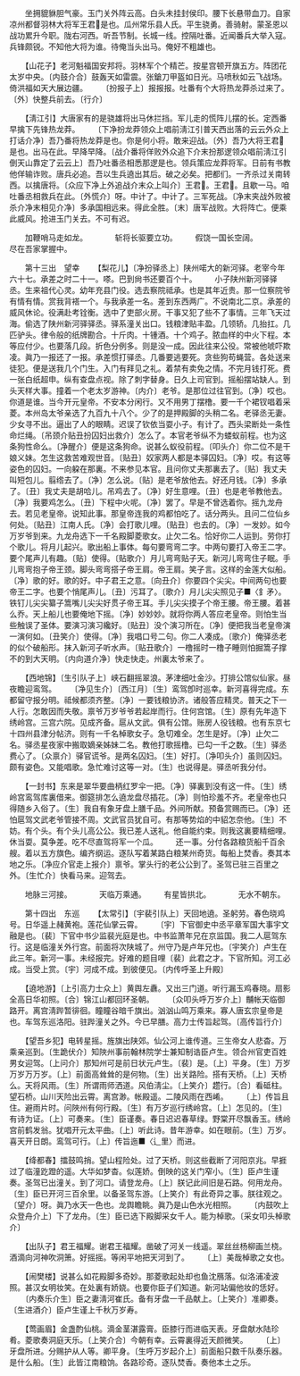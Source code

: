 <!-- { "loadSidebar": true } -->
　　坐拥貔貅胆气豪。玉门关外阵云高。白头未挂封侯印。腰下长悬带血刀。自家凉州都督羽林大将军王君是也。瓜州常乐县人氏。平生骁勇。善骑射。蒙圣恩以战功累升今职。陇右河西。听吾节制。长城一线。控隔吐番。近闻番兵大举入寇。兵锋颇锐。不知他大将为谁。待俺当头出马。俺好不粗雄也。 

　　【山花子】老河魁福国安邦将。羽林军个个精芒。按星宫顿开旗五方。阵团花太岁中央。〔内鼓介合〕鼓轰天如雷震。张鎗刀甲盔如日光。马喷秋如云飞战场。倚洪福如天大展边疆。 
　　〔扮报子上〕报报报。吐番有个大将热龙莽杀过来了。〔外〕快整兵前去。〔行介〕 

　　【淸江引】大唐家有的是骁雄将出马休拦挡。军儿走的慌阵儿摆的长。定西番早擒下先锋热龙莽。 
　　〔下净扮龙莽领众上唱前淸江引普天西出落的云云外众上打话介净〕吾乃番将热龙莽是也。你是何小将。敢来迎战。〔外〕吾乃大将王君是也。出马在此。早降早降。〔战介番将佯败外众追下介末扮那逻领众唱前淸江引倒天山靠定了云云上〕吾乃吐番丞相悉那逻是也。领兵策应龙莽将军。日前有书教他佯输诈败。唐兵必追。吾以生兵遶出其后。破之必矣。把都们。一齐杀过关南转西。以擒唐将。〔众应下净上外追战介末众上叫介〕王君。王君。且歇一马。咱吐番丞相救兵在此。〔外慌介〕呀。中计了。中计了。三军死战。〔净末夹战外败被杀介净末相见介净〕多承国相远来。得此全胜。〔末〕唐军战败。大将阵亡。便乘此威风。抢进玉门关去。不可有迟。 

　　加鞭哨马走如龙。　　　　斩将长驱要立功。 
　　假饶一国长空阔。　　　　尽在吾家掌握中。 

　　第十三出　望幸 
　　【梨花儿】〔净扮驿丞上〕陕州喏大的新河驿。老宰今年六十七。承差之时二十一。嗏。巴到尙书还要百个十。 
　　小子陕州新河驿驿丞。生来祖代心灵。幼年充县门役。选去察院祗承。也是其年近贵。那一位察院爷有情有情。赏我背褡一个。与我承差一名。差到东西两广。不说南北二京。承差的威风休论。役满赴考铨衡。选中了吏部火房。干事又犯了些不了事情。三年飞天过海。偷选了陕州新河驿驿丞。驿系潼关出口。钱粮津贴丰盈。几领轿。几抬扛。几匹驴头。律令般的纸牌勘合。十斤肉。十锺酒。十个鸡子。脓血样的中火下程。本等应付少。也要落几段。折色分例多。则是没一成。因此往来公役。常被他唬吓欺凌。眞乃一报还了一报。承差惯打驿丞。几番要逃要死。贪些狗苟蝇营。各处送来徒犯。便是送我几个门生。入门有拜见之礼。着禁有卖免之情。不完月钱打死。费一张白纸超申。纵有查盘点视。除了刺字替身。日久上司官到。摇船摆站缺人。到头天样大事。撞着一个老太岁游神。〔内介〕老爷。是那位过往官到。〔净〕哎也。你道是谁。当今开元皇帝。不安本分闲行。又不用男丁摆橹。要一千个裙钗唱着采菱。本州岛太爷亲选了九百九十八个。少了的是押殿脚的头稍二名。老驿丞无妻。少女寻不出。逼出了人的眼睛。迟误了钦依当耍小子。有计了。西头梁断处一条性命烂绳。〔吊颈介贴丑扮囚妇出救介〕怎么了。本官老爷纵不为蝼蚁前程。也为这条狗性命么。〔净醒介〕便是这条狗命。说甚么蚁役前程。〔叩头介〕你二位不是干娘义妹。怎生这救苦难观世音。〔贴丑〕奴家两人都是本驿囚妇。〔净〕哎。有这等姿色的囚妇。一向躱在那裏。不来参见本官。且问你丈夫那裏去了。〔贴〕我丈夫叫短包儿。翦绺去了。〔净〕怎么说。〔贴〕是老爷放他去。好还月钱。〔净〕多承了。〔丑〕我丈夫是胡哈儿。吊鸡去了。〔净〕好生意哩。〔丑〕也是老爷教他去。〔净〕我要鸡怎么。〔丑〕下程中火呢。〔净〕罢了。早是不曾选着你。摇九龙舟去。若见老皇帝。说知此事。那皇帝连我的鸡都怕吃了。话分两头。且问二位仙乡何处。〔贴丑〕江南人氏。〔净〕会打歌儿哩。〔贴丑〕也去的。〔净〕一发妙。如今万岁爷到来。九龙舟选下一千名殿脚菱歌女。止欠二名。恰好你二人运到。劳你打个歌儿。将月儿起兴。歌出船上事体。每句要弯弯二字。中两句要打入帝王二字。要个尾声儿有趣。〔贴〕使得。〔贴歌介〕月儿弯弯贴子天。新河儿弯弯住子眠。手儿弯弯抱子帝王颈。脚头弯弯搭子帝王肩。帝王肩。笑子言。这样的金莲大似船。〔净〕歌的好。歌的好。中子君王之意。〔向丑介〕你要四个尖尖。中间两句也要帝王二字。也要个悄尾声儿。〔丑〕污耳了。〔歌介〕月儿尖尖照见子■〈釒矛〉。铁钉儿尖尖纂子篙嘴儿尖尖好贯子帝王耳。手儿尖尖摸子个帝王腰。帝王腰。着甚么乔。天上船儿也要俺地下摇。〔净〕妙妙妙。就将你两人答应老皇帝。则怕生当些触误了圣体。要演习演习纔好。〔贴丑〕没个演习所在。〔净〕便把我当老皇帝演一演何如。〔丑笑介〕使得。〔净〕我唱口号二句。你二人凑成。〔歌介〕俺驿丞老的似个破船形。抹入新河子听水声。〔贴丑歌介〕一橹摇时一橹子睡则怕掘篙子撑不的到大天明。〔内向道介净〕快走快走。州裏太爷来了。 

　　【西地锦】〔生引队子上〕峡石翻摇翠浪。茅津细吐金沙。打排公馆似仙家。昼夜瞻迎鸾驾。 
　　〔净见生介〕〔西江月〕〔生〕鸾驾卽时巡幸。新河喜得完成。东都留守报分明。祗候都须齐整。〔净〕一要钱粮协济。诸般答应精灵。普天之下一人行。怎敢因而失敬。禀爷万岁爷爷若起岸而行。住何宫馆。〔生〕原有先年造下绣岭宫。三宫六院。见成齐备。扈从文武。俱有公馆。账房人役钱粮。也有东京七十四州县津分帖济。则有一千名棹歌女子。急切难全。怎生是好。〔净〕止欠二名。驿丞星夜家中搬取嫡亲姊妹二名。教他打歌摇橹。已勾一千之数。〔生〕驿丞费心了。〔众禀介〕驿官谎爷。是两名囚妇。〔生〕好打。〔净叩头介〕虽则囚妇。颇有姿色。又能唱歌。急忙难讨这等一对。〔生〕也说得是。驿丞听我分付。 

　　【一封书】东来是翠华要曲柄红罗伞一把。〔净〕驿裏到没有这一件。〔生〕绣岭宫鸾驾库裏借来。御筵排怎么遶龙盘尽插花。〔净〕则怕珍羞不齐。老皇帝也只得随乡入俗了。〔生〕我自有象牙盘上膳千品。外间所献。预备赏赐而已。〔净〕还怕扈驾文武老爷管接不周。文武官员犹自可。有那等势焰的中貂怎奈他。〔生〕不妨。有个头。有个头儿高公公。我已差人送礼。他自能约束。则我这裏要精细哩。休当耍。莫争差。吃不尽直驾将军一个瓜。 
　　还一事。分付各路粮货船千百余艘。着以五方旗色。编齐纲运。逐队写着某路白粮某州奇货。每船上焚香。奏其本地之乐。〔净应介官走上报介〕禀爷。掌头行的老公公到了。圣驾已驻三百里之外。〔生忙介〕快看马来。迎驾去。 

　　地脉三河接。　　　　天临万乘通。 
　　有星皆拱北。　　　　无水不朝东。 

　　第十四出　东巡 
　　【太常引】〔宇裴引队上〕天回地遶。圣躬劳。春色晓鸡号。日华遥上赭黄袍。莲花仙掌云霄。 
　　〔宇〕下官御史中丞平章军国大事宇文融是也。〔裴〕下官中书少监裴光庭是也。中书监萧年兄在京监国。我二人扈驾东行。这是临潼关外行宫。前面将次陕城了。州守乃是卢年兄也。〔宇笑介〕卢生在此三年。新河一事。未经报完。好难的题目哩〔裴〕此君之才。下官所知。河工必成。当受上赏。〔宇〕河成不成。到彼便见。〔内传呼圣上升殿〕 

　　【遶地游】〔上引高力士众上〕黄舆左纛。又出三门道。听行漏玉鸡春晓。扇影全高日华初照。〔合〕锦江山都回环圣朝。 
　　〔众叩头呼万岁介上〕黼帐天临御路开。离宫淸跸暂徘徊。瞳瞳谷暗千旗出。汹汹山鸣万乘来。寡人唐玄宗皇帝是也。车驾东巡洛阳。驻跸潼关之外。今已早膳。高力士传旨起驾。〔高传旨行介〕 

　　【望吾乡犯】电转星摇。旌旗出陕郊。仙公河上谁传道。三生帝女人悲杳。万乘亲巡到。〔生跪伏介〕知陜州事前翰林院学士兼知制诰臣卢生。领合州官吏百姓男女迎驾。〔上问介〕那知州可是前日状元卢生。〔裴〕是。〔上〕平身。〔生〕万岁万岁万万岁。〔上〕前面高耸耸的是何物。〔生〕出关路险。搭有天桥。〔上〕天桥么。天将风雨。〔生〕所谓雨师洒道。风伯淸尘。〔上笑介〕趱行。〔合〕看砥柱。望石桥。山川天险出云霄。离宫渺。帐殿遥。二陵风雨在西崤。 
　　〔上〕传旨且住。避雨片时。问陜州有何行殿。〔生〕有万岁巡行绣岭宫。〔上〕怎见的。〔生〕有诗为证。〔上〕可奏来。〔生〕臣谨奏。春日迟迟春草绿。野棠开尽飘香玉。绣岭宫前鹤发翁。犹唱开元太平曲。〔上〕听此诗。昔年游幸。如在眼前。〔生〕万岁。喜天开日朗。鸾驾可行。〔上〕传旨迤■〈辶里〉而进。 

　　【绛都春】擂鼓鸣捎。望山程险处。过了天桥。则这些截断了河阳京兆。早捱过了临潼趷蹬的遥。大华如梦杳。似莲娇。倒映的这关门窄小。〔生〕臣卢生谨奏。圣驾已出潼关。到了河口。请登龙舟。〔上〕朕记此间旧是石路。何用龙舟。〔生〕臣已开河三百余里。以备圣驾东游。〔上笑介〕有此奇异之事。朕往观之。〔望介〕呀。眞乃水天一色也。龙舆瞻眺。眞乃是山色水光相照。 
　　〔内鼓吹上众登舟介上〕下了龙舟。〔生〕臣已选下殿脚采女千人。能为棹歌。〔采女叩头棹歌介〕 

　　【出队子】君王福耀。谢君王福耀。凿破了河关一线遥。翠丝丝杨柳画兰桡。酒滴向河神吹洞箫。好摇摇。等闲平地把天河到了。 
　　〔上〕美哉棹歌之女也。 

　　【闹樊楼】说甚么如花殿脚多奇妙。那菱歌起处却也鱼沈鴈落。似洛浦凌波照。甚汉女明妆笑。在处裏有娇娆。也要你臣子们知道。新河站偏他妆的恁好。 
　　〔内奏乐介生〕臣之妻淸河崔氏。备有牙盘一千品献上。〔上笑介〕准卿奏。〔生进酒介〕臣卢生谨上千秋万岁寿。 

　　【莺画眉】金盏酌仙桃。滴金茎湛露膏。臣膝行而进临天表。牙盘献水陆珍肴。菱歌奏洞庭天乐。〔上笑介合〕今朝有幸。云霄裏得近天颜微笑。 
　　〔上〕牙盘所进。分赐护从人等。卿平身。〔生呼万岁起介上〕前面船只数千队奏乐器。是什么船。〔生〕此皆江南粮饷。各路珍奇。逐队焚香。奏他本土之乐。 

